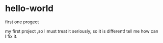 # hello-world
first one progect

my first project ,so I must treat it seriously,
so it is different!
tell me how can I fix it.
